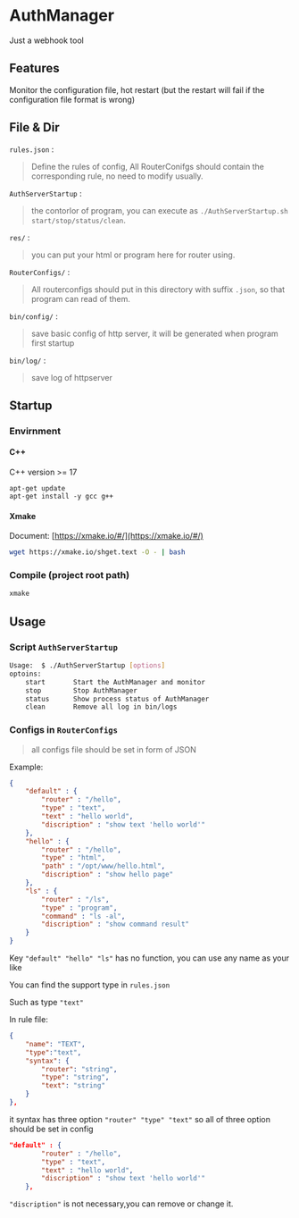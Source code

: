 # AuthManager

Just a webhook tool

## Features

Monitor the configuration file, hot restart (but the restart will fail if the configuration file format is wrong)

## File & Dir
`rules.json` : 

> Define the rules of config, All RouterConifgs should contain the corresponding rule, no need to modify usually.

`AuthServerStartup` : 

> the contorlor of program, you can execute as `./AuthServerStartup.sh start/stop/status/clean`.

`res/` :

> you can put your html or program here for router using.

`RouterConfigs/` : 

> All routerconfigs should put in this directory with suffix `.json`, so that program can read of them.

`bin/config/` : 

> save basic config of http server, it will be generated when program first startup

`bin/log/` : 

> save log of httpserver

## Startup

### Envirnment
#### C++
C++ version >= 17
```
apt-get update
apt-get install -y gcc g++
```

#### Xmake
Document: [https://xmake.io/#/](https://xmake.io/#/)
```bash
wget https://xmake.io/shget.text -O - | bash
```


### Compile (project root path)
```bash
xmake
```

## Usage
### Script `AuthServerStartup`
```bash
Usage:  $ ./AuthServerStartup [options]
optoins:
    start       Start the AuthManager and monitor  
    stop        Stop AuthManager
    status      Show process status of AuthManager
    clean       Remove all log in bin/logs

```

### Configs in `RouterConfigs`
> all configs file should be set in form of JSON

Example:
```json
{
    "default" : {
        "router" : "/hello",
        "type" : "text",
        "text" : "hello world",
        "discription" : "show text 'hello world'"
    },
    "hello" : {
        "router" : "/hello",
        "type" : "html",
        "path" : "/opt/www/hello.html",
        "discription" : "show hello page"
    },
    "ls" : {
        "router" : "/ls",
        "type" : "program",
        "command" : "ls -al",
        "discription" : "show command result"
    }
}
```
Key `"default" "hello" "ls"` has no function, you can use any name as your like

You can find the support type in `rules.json`

Such as type `"text"`

In rule file:
```json
{
    "name": "TEXT",
    "type":"text",
    "syntax": {
        "router": "string",
        "type": "string",
        "text": "string"
    }
},
```
it syntax has three option `"router" "type" "text"`
so all of three option should be set in config
```json
"default" : {
        "router" : "/hello",
        "type" : "text",
        "text" : "hello world",
        "discription" : "show text 'hello world'"
    },
```
`"discription"` is not necessary,you can remove or change it.